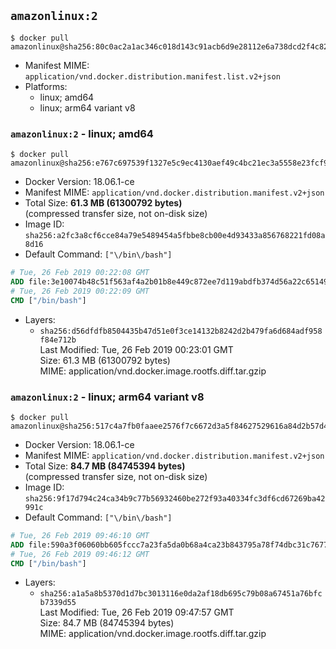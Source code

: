## `amazonlinux:2`

```console
$ docker pull amazonlinux@sha256:80c0ac2a1ac346c018d143c91acb6d9e28112e6a738dcd2f4c82bca37c988731
```

-	Manifest MIME: `application/vnd.docker.distribution.manifest.list.v2+json`
-	Platforms:
	-	linux; amd64
	-	linux; arm64 variant v8

### `amazonlinux:2` - linux; amd64

```console
$ docker pull amazonlinux@sha256:e767c697539f1327e5c9ec4130aef49c4bc21ec3a5558e23fcf9dcf841899d9b
```

-	Docker Version: 18.06.1-ce
-	Manifest MIME: `application/vnd.docker.distribution.manifest.v2+json`
-	Total Size: **61.3 MB (61300792 bytes)**  
	(compressed transfer size, not on-disk size)
-	Image ID: `sha256:a2fc3a8cf6cce84a79e5489454a5fbbe8cb00e4d93433a856768221fd08a8d16`
-	Default Command: `["\/bin\/bash"]`

```dockerfile
# Tue, 26 Feb 2019 00:22:08 GMT
ADD file:3e10074b48c51f563af4a2b01b8e449c872ee7d119abdfb374d56a22c65149f0 in / 
# Tue, 26 Feb 2019 00:22:09 GMT
CMD ["/bin/bash"]
```

-	Layers:
	-	`sha256:d56dfdfb8504435b47d51e0f3ce14132b8242d2b479fa6d684adf958f84e712b`  
		Last Modified: Tue, 26 Feb 2019 00:23:01 GMT  
		Size: 61.3 MB (61300792 bytes)  
		MIME: application/vnd.docker.image.rootfs.diff.tar.gzip

### `amazonlinux:2` - linux; arm64 variant v8

```console
$ docker pull amazonlinux@sha256:517c4a7fb0faaee2576f7c6672d3a5f84627529616a84d2b57d44750cc5347ec
```

-	Docker Version: 18.06.1-ce
-	Manifest MIME: `application/vnd.docker.distribution.manifest.v2+json`
-	Total Size: **84.7 MB (84745394 bytes)**  
	(compressed transfer size, not on-disk size)
-	Image ID: `sha256:9f17d794c24ca34b9c77b56932460be272f93a40334fc3df6cd67269ba42991c`
-	Default Command: `["\/bin\/bash"]`

```dockerfile
# Tue, 26 Feb 2019 09:46:10 GMT
ADD file:590a3f06060bb605fccc7a23fa5da0b68a4ca23b843795a78f74dbc31c767784 in / 
# Tue, 26 Feb 2019 09:46:12 GMT
CMD ["/bin/bash"]
```

-	Layers:
	-	`sha256:a1a5a8b5370d1d7bc3013116e0da2af18db695c79b08a67451a76bfcb7339d55`  
		Last Modified: Tue, 26 Feb 2019 09:47:57 GMT  
		Size: 84.7 MB (84745394 bytes)  
		MIME: application/vnd.docker.image.rootfs.diff.tar.gzip
